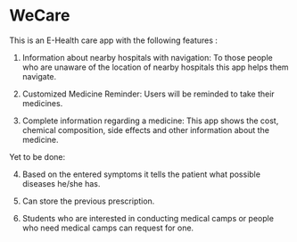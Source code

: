 # WeCare

This is an E-Health care app with the following features : 

1) Information about nearby hospitals with navigation: To those people who are unaware of the location of nearby hospitals this app helps them navigate.

2) Customized Medicine Reminder: Users will be reminded to take their medicines.

3) Complete information regarding a medicine: This app shows the cost, chemical composition, side effects and other information about the medicine.


Yet to be done:


4) Based on the entered symptoms it tells the patient what possible diseases he/she has.

5) Can store the previous prescription.

6) Students who are interested in conducting medical camps or people who need medical camps can request for one.

